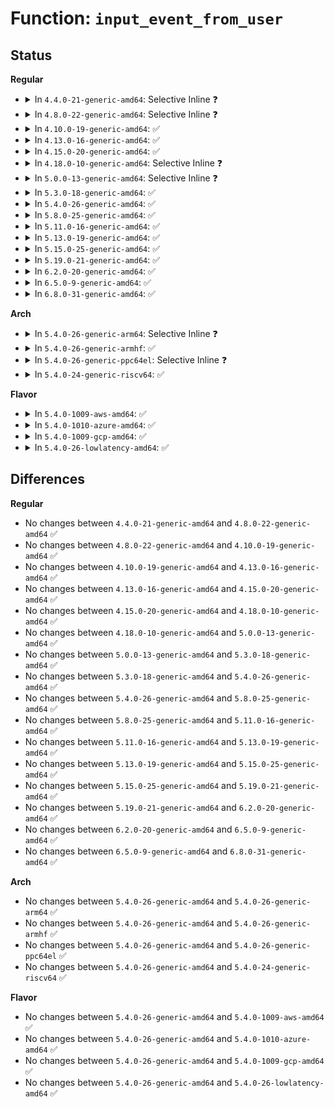# Function: <code>input_event_from_user</code>

## Status
<b>Regular</b>
<ul>
<li>
<details>
<summary>In <code>4.4.0-21-generic-amd64</code>: Selective Inline ❓</summary>

```c
int input_event_from_user(const char * buffer, struct input_event * event)
```

```json
{
  "name": "input_event_from_user",
  "collision_type": "Unique Global",
  "inline_type": "Selective",
  "funcs": [
    {
      "addr": 18446744071585571152,
      "name": "input_event_from_user",
      "external": true,
      "loc": "drivers/input/input-compat.c:17",
      "file": "drivers/input/input-compat.c",
      "inline": "not declared, inlined",
      "caller_inline": [],
      "caller_func": [
        "drivers/input/evdev.c:evdev_write",
        "drivers/input/misc/uinput.c:uinput_write"
      ]
    }
  ],
  "symbols": [
    {
      "addr": 18446744071585571152,
      "name": "input_event_from_user",
      "section": ".text",
      "bind": "STB_GLOBAL",
      "size": 218
    }
  ]
}
```
</details>
</li>
<li>
<details>
<summary>In <code>4.8.0-22-generic-amd64</code>: Selective Inline ❓</summary>

```c
int input_event_from_user(const char * buffer, struct input_event * event)
```

```json
{
  "name": "input_event_from_user",
  "collision_type": "Unique Global",
  "inline_type": "Selective",
  "funcs": [
    {
      "addr": 18446744071585965264,
      "name": "input_event_from_user",
      "external": true,
      "loc": "drivers/input/input-compat.c:17",
      "file": "drivers/input/input-compat.c",
      "inline": "not declared, inlined",
      "caller_inline": [],
      "caller_func": [
        "drivers/input/evdev.c:evdev_write",
        "drivers/input/misc/uinput.c:uinput_write"
      ]
    }
  ],
  "symbols": [
    {
      "addr": 18446744071585965264,
      "name": "input_event_from_user",
      "section": ".text",
      "bind": "STB_GLOBAL",
      "size": 220
    }
  ]
}
```
</details>
</li>
<li>
<details>
<summary>In <code>4.10.0-19-generic-amd64</code>: ✅</summary>

```c
int input_event_from_user(const char * buffer, struct input_event * event)
```

```json
{
  "name": "input_event_from_user",
  "collision_type": "Unique Global",
  "inline_type": "No",
  "funcs": [
    {
      "addr": 18446744071586153296,
      "name": "input_event_from_user",
      "external": true,
      "loc": "drivers/input/input-compat.c:17",
      "file": "drivers/input/input-compat.c",
      "inline": "seen, unknown",
      "caller_inline": [],
      "caller_func": [
        "drivers/input/evdev.c:evdev_write",
        "drivers/input/misc/uinput.c:uinput_write"
      ]
    }
  ],
  "symbols": [
    {
      "addr": 18446744071586153296,
      "name": "input_event_from_user",
      "section": ".text",
      "bind": "STB_GLOBAL",
      "size": 209
    }
  ]
}
```
</details>
</li>
<li>
<details>
<summary>In <code>4.13.0-16-generic-amd64</code>: ✅</summary>

```c
int input_event_from_user(const char * buffer, struct input_event * event)
```

```json
{
  "name": "input_event_from_user",
  "collision_type": "Unique Global",
  "inline_type": "No",
  "funcs": [
    {
      "addr": 18446744071586242208,
      "name": "input_event_from_user",
      "external": true,
      "loc": "drivers/input/input-compat.c:17",
      "file": "drivers/input/input-compat.c",
      "inline": "seen, unknown",
      "caller_inline": [],
      "caller_func": [
        "drivers/input/evdev.c:evdev_write",
        "drivers/input/misc/uinput.c:uinput_write"
      ]
    }
  ],
  "symbols": [
    {
      "addr": 18446744071586242208,
      "name": "input_event_from_user",
      "section": ".text",
      "bind": "STB_GLOBAL",
      "size": 209
    }
  ]
}
```
</details>
</li>
<li>
<details>
<summary>In <code>4.15.0-20-generic-amd64</code>: ✅</summary>

```c
int input_event_from_user(const char * buffer, struct input_event * event)
```

```json
{
  "name": "input_event_from_user",
  "collision_type": "Unique Global",
  "inline_type": "No",
  "funcs": [
    {
      "addr": 18446744071586705632,
      "name": "input_event_from_user",
      "external": true,
      "loc": "drivers/input/input-compat.c:17",
      "file": "drivers/input/input-compat.c",
      "inline": "seen, unknown",
      "caller_inline": [],
      "caller_func": [
        "drivers/input/evdev.c:evdev_write",
        "drivers/input/misc/uinput.c:uinput_write"
      ]
    }
  ],
  "symbols": [
    {
      "addr": 18446744071586705632,
      "name": "input_event_from_user",
      "section": ".text",
      "bind": "STB_GLOBAL",
      "size": 206
    }
  ]
}
```
</details>
</li>
<li>
<details>
<summary>In <code>4.18.0-10-generic-amd64</code>: Selective Inline ❓</summary>

```c
int input_event_from_user(const char * buffer, struct input_event * event)
```

```json
{
  "name": "input_event_from_user",
  "collision_type": "Unique Global",
  "inline_type": "Selective",
  "funcs": [
    {
      "addr": 18446744071586972192,
      "name": "input_event_from_user",
      "external": true,
      "loc": "drivers/input/input-compat.c:17",
      "file": "drivers/input/input-compat.c",
      "inline": "not declared, inlined",
      "caller_inline": [],
      "caller_func": [
        "drivers/input/evdev.c:evdev_write",
        "drivers/input/misc/uinput.c:uinput_write"
      ]
    }
  ],
  "symbols": [
    {
      "addr": 18446744071586972192,
      "name": "input_event_from_user",
      "section": ".text",
      "bind": "STB_GLOBAL",
      "size": 190
    }
  ]
}
```
</details>
</li>
<li>
<details>
<summary>In <code>5.0.0-13-generic-amd64</code>: Selective Inline ❓</summary>

```c
int input_event_from_user(const char * buffer, struct input_event * event)
```

```json
{
  "name": "input_event_from_user",
  "collision_type": "Unique Global",
  "inline_type": "Selective",
  "funcs": [
    {
      "addr": 18446744071587133200,
      "name": "input_event_from_user",
      "external": true,
      "loc": "drivers/input/input-compat.c:17",
      "file": "drivers/input/input-compat.c",
      "inline": "not declared, inlined",
      "caller_inline": [],
      "caller_func": [
        "drivers/input/evdev.c:evdev_write",
        "drivers/input/misc/uinput.c:uinput_write"
      ]
    }
  ],
  "symbols": [
    {
      "addr": 18446744071587133200,
      "name": "input_event_from_user",
      "section": ".text",
      "bind": "STB_GLOBAL",
      "size": 190
    }
  ]
}
```
</details>
</li>
<li>
<details>
<summary>In <code>5.3.0-18-generic-amd64</code>: ✅</summary>

```c
int input_event_from_user(const char * buffer, struct input_event * event)
```

```json
{
  "name": "input_event_from_user",
  "collision_type": "Unique Global",
  "inline_type": "No",
  "funcs": [
    {
      "addr": 18446744071587398192,
      "name": "input_event_from_user",
      "external": true,
      "loc": "drivers/input/input-compat.c:14",
      "file": "drivers/input/input-compat.c",
      "inline": "seen, unknown",
      "caller_inline": [],
      "caller_func": [
        "drivers/input/evdev.c:evdev_write",
        "drivers/input/misc/uinput.c:uinput_write"
      ]
    }
  ],
  "symbols": [
    {
      "addr": 18446744071587398192,
      "name": "input_event_from_user",
      "section": ".text",
      "bind": "STB_GLOBAL",
      "size": 198
    }
  ]
}
```
</details>
</li>
<li>
<details>
<summary>In <code>5.4.0-26-generic-amd64</code>: ✅</summary>

```c
int input_event_from_user(const char * buffer, struct input_event * event)
```

```json
{
  "name": "input_event_from_user",
  "collision_type": "Unique Global",
  "inline_type": "No",
  "funcs": [
    {
      "addr": 18446744071587600288,
      "name": "input_event_from_user",
      "external": true,
      "loc": "drivers/input/input-compat.c:14",
      "file": "drivers/input/input-compat.c",
      "inline": "seen, unknown",
      "caller_inline": [],
      "caller_func": [
        "drivers/input/evdev.c:evdev_write",
        "drivers/input/misc/uinput.c:uinput_write"
      ]
    }
  ],
  "symbols": [
    {
      "addr": 18446744071587600288,
      "name": "input_event_from_user",
      "section": ".text",
      "bind": "STB_GLOBAL",
      "size": 198
    }
  ]
}
```
</details>
</li>
<li>
<details>
<summary>In <code>5.8.0-25-generic-amd64</code>: ✅</summary>

```c
int input_event_from_user(const char * buffer, struct input_event * event)
```

```json
{
  "name": "input_event_from_user",
  "collision_type": "Unique Global",
  "inline_type": "No",
  "funcs": [
    {
      "addr": 18446744071588463824,
      "name": "input_event_from_user",
      "external": true,
      "loc": "drivers/input/input-compat.c:14",
      "file": "drivers/input/input-compat.c",
      "inline": "seen, unknown",
      "caller_inline": [],
      "caller_func": [
        "drivers/input/evdev.c:evdev_write",
        "drivers/input/misc/uinput.c:uinput_inject_events"
      ]
    }
  ],
  "symbols": [
    {
      "addr": 18446744071588463824,
      "name": "input_event_from_user",
      "section": ".text",
      "bind": "STB_GLOBAL",
      "size": 196
    }
  ]
}
```
</details>
</li>
<li>
<details>
<summary>In <code>5.11.0-16-generic-amd64</code>: ✅</summary>

```c
int input_event_from_user(const char * buffer, struct input_event * event)
```

```json
{
  "name": "input_event_from_user",
  "collision_type": "Unique Global",
  "inline_type": "No",
  "funcs": [
    {
      "addr": 18446744071588493760,
      "name": "input_event_from_user",
      "external": true,
      "loc": "drivers/input/input-compat.c:14",
      "file": "drivers/input/input-compat.c",
      "inline": "seen, unknown",
      "caller_inline": [],
      "caller_func": [
        "drivers/input/evdev.c:evdev_write",
        "drivers/input/misc/uinput.c:uinput_inject_events"
      ]
    }
  ],
  "symbols": [
    {
      "addr": 18446744071588493760,
      "name": "input_event_from_user",
      "section": ".text",
      "bind": "STB_GLOBAL",
      "size": 196
    }
  ]
}
```
</details>
</li>
<li>
<details>
<summary>In <code>5.13.0-19-generic-amd64</code>: ✅</summary>

```c
int input_event_from_user(const char * buffer, struct input_event * event)
```

```json
{
  "name": "input_event_from_user",
  "collision_type": "Unique Global",
  "inline_type": "No",
  "funcs": [
    {
      "addr": 18446744071588375792,
      "name": "input_event_from_user",
      "external": true,
      "loc": "drivers/input/input-compat.c:14",
      "file": "drivers/input/input-compat.c",
      "inline": "seen, unknown",
      "caller_inline": [],
      "caller_func": [
        "drivers/input/evdev.c:evdev_write",
        "drivers/input/misc/uinput.c:uinput_write"
      ]
    }
  ],
  "symbols": [
    {
      "addr": 18446744071588375792,
      "name": "input_event_from_user",
      "section": ".text",
      "bind": "STB_GLOBAL",
      "size": 193
    }
  ]
}
```
</details>
</li>
<li>
<details>
<summary>In <code>5.15.0-25-generic-amd64</code>: ✅</summary>

```c
int input_event_from_user(const char * buffer, struct input_event * event)
```

```json
{
  "name": "input_event_from_user",
  "collision_type": "Unique Global",
  "inline_type": "No",
  "funcs": [
    {
      "addr": 18446744071589039968,
      "name": "input_event_from_user",
      "external": true,
      "loc": "drivers/input/input-compat.c:14",
      "file": "drivers/input/input-compat.c",
      "inline": "seen, unknown",
      "caller_inline": [],
      "caller_func": [
        "drivers/input/evdev.c:evdev_write",
        "drivers/input/misc/uinput.c:uinput_write"
      ]
    }
  ],
  "symbols": [
    {
      "addr": 18446744071589039968,
      "name": "input_event_from_user",
      "section": ".text",
      "bind": "STB_GLOBAL",
      "size": 193
    }
  ]
}
```
</details>
</li>
<li>
<details>
<summary>In <code>5.19.0-21-generic-amd64</code>: ✅</summary>

```c
int input_event_from_user(const char * buffer, struct input_event * event)
```

```json
{
  "name": "input_event_from_user",
  "collision_type": "Unique Global",
  "inline_type": "No",
  "funcs": [
    {
      "addr": 18446744071590480240,
      "name": "input_event_from_user",
      "external": true,
      "loc": "drivers/input/input-compat.c:14",
      "file": "drivers/input/input-compat.c",
      "inline": "seen, unknown",
      "caller_inline": [],
      "caller_func": [
        "drivers/input/evdev.c:evdev_write",
        "drivers/input/misc/uinput.c:uinput_write"
      ]
    }
  ],
  "symbols": [
    {
      "addr": 18446744071590480240,
      "name": "input_event_from_user",
      "section": ".text",
      "bind": "STB_GLOBAL",
      "size": 174
    }
  ]
}
```
</details>
</li>
<li>
<details>
<summary>In <code>6.2.0-20-generic-amd64</code>: ✅</summary>

```c
int input_event_from_user(const char * buffer, struct input_event * event)
```

```json
{
  "name": "input_event_from_user",
  "collision_type": "Unique Global",
  "inline_type": "No",
  "funcs": [
    {
      "addr": 18446744071592125024,
      "name": "input_event_from_user",
      "external": true,
      "loc": "drivers/input/input-compat.c:14",
      "file": "drivers/input/input-compat.c",
      "inline": "seen, unknown",
      "caller_inline": [],
      "caller_func": [
        "drivers/input/evdev.c:evdev_write",
        "drivers/input/misc/uinput.c:uinput_write"
      ]
    }
  ],
  "symbols": [
    {
      "addr": 18446744071592125024,
      "name": "input_event_from_user",
      "section": ".text",
      "bind": "STB_GLOBAL",
      "size": 174
    }
  ]
}
```
</details>
</li>
<li>
<details>
<summary>In <code>6.5.0-9-generic-amd64</code>: ✅</summary>

```c
int input_event_from_user(const char * buffer, struct input_event * event)
```

```json
{
  "name": "input_event_from_user",
  "collision_type": "Unique Global",
  "inline_type": "No",
  "funcs": [
    {
      "addr": 18446744071592548400,
      "name": "input_event_from_user",
      "external": true,
      "loc": "drivers/input/input-compat.c:14",
      "file": "drivers/input/input-compat.c",
      "inline": "seen, unknown",
      "caller_inline": [],
      "caller_func": [
        "drivers/input/evdev.c:evdev_write",
        "drivers/input/misc/uinput.c:uinput_write"
      ]
    }
  ],
  "symbols": [
    {
      "addr": 18446744071592548400,
      "name": "input_event_from_user",
      "section": ".text",
      "bind": "STB_GLOBAL",
      "size": 174
    }
  ]
}
```
</details>
</li>
<li>
<details>
<summary>In <code>6.8.0-31-generic-amd64</code>: ✅</summary>

```c
int input_event_from_user(const char * buffer, struct input_event * event)
```

```json
{
  "name": "input_event_from_user",
  "collision_type": "Unique Global",
  "inline_type": "No",
  "funcs": [
    {
      "addr": 18446744071593292848,
      "name": "input_event_from_user",
      "external": true,
      "loc": "drivers/input/input-compat.c:14",
      "file": "drivers/input/input-compat.c",
      "inline": "seen, unknown",
      "caller_inline": [],
      "caller_func": [
        "drivers/input/evdev.c:evdev_write",
        "drivers/input/misc/uinput.c:uinput_write"
      ]
    }
  ],
  "symbols": [
    {
      "addr": 18446744071593292848,
      "name": "input_event_from_user",
      "section": ".text",
      "bind": "STB_GLOBAL",
      "size": 174
    }
  ]
}
```
</details>
</li>
</ul>
<b>Arch</b>
<ul>
<li>
<details>
<summary>In <code>5.4.0-26-generic-arm64</code>: Selective Inline ❓</summary>

```c
int input_event_from_user(const char * buffer, struct input_event * event)
```

```json
{
  "name": "input_event_from_user",
  "collision_type": "Unique Global",
  "inline_type": "Selective",
  "funcs": [
    {
      "addr": 18446603336500745376,
      "name": "input_event_from_user",
      "external": true,
      "loc": "drivers/input/input-compat.c:14",
      "file": "drivers/input/input-compat.c",
      "inline": "not declared, inlined",
      "caller_inline": [],
      "caller_func": [
        "drivers/input/evdev.c:evdev_write",
        "drivers/input/misc/uinput.c:uinput_write"
      ]
    }
  ],
  "symbols": [
    {
      "addr": 18446603336500745376,
      "name": "input_event_from_user",
      "section": ".text",
      "bind": "STB_GLOBAL",
      "size": 180
    }
  ]
}
```
</details>
</li>
<li>
<details>
<summary>In <code>5.4.0-26-generic-armhf</code>: ✅</summary>

```c
int input_event_from_user(const char * buffer, struct input_event * event)
```

```json
{
  "name": "input_event_from_user",
  "collision_type": "Unique Global",
  "inline_type": "No",
  "funcs": [
    {
      "addr": 3233264860,
      "name": "input_event_from_user",
      "external": true,
      "loc": "drivers/input/input-compat.c:99",
      "file": "drivers/input/input-compat.c",
      "inline": "seen, unknown",
      "caller_inline": [],
      "caller_func": [
        "drivers/input/evdev.c:evdev_write",
        "drivers/input/misc/uinput.c:uinput_write"
      ]
    }
  ],
  "symbols": [
    {
      "addr": 3233264860,
      "name": "input_event_from_user",
      "section": ".text",
      "bind": "STB_GLOBAL",
      "size": 152
    }
  ]
}
```
</details>
</li>
<li>
<details>
<summary>In <code>5.4.0-26-generic-ppc64el</code>: Selective Inline ❓</summary>

```c
int input_event_from_user(const char * buffer, struct input_event * event)
```

```json
{
  "name": "input_event_from_user",
  "collision_type": "Unique Global",
  "inline_type": "Selective",
  "funcs": [
    {
      "addr": 13835058055294194592,
      "name": "input_event_from_user",
      "external": true,
      "loc": "drivers/input/input-compat.c:14",
      "file": "drivers/input/input-compat.c",
      "inline": "not declared, inlined",
      "caller_inline": [],
      "caller_func": [
        "drivers/input/evdev.c:evdev_write",
        "drivers/input/misc/uinput.c:uinput_write"
      ]
    }
  ],
  "symbols": [
    {
      "addr": 13835058055294194592,
      "name": "input_event_from_user",
      "section": ".text",
      "bind": "STB_GLOBAL",
      "size": 216
    }
  ]
}
```
</details>
</li>
<li>
<details>
<summary>In <code>5.4.0-24-generic-riscv64</code>: ✅</summary>

```c
int input_event_from_user(const char * buffer, struct input_event * event)
```

```json
{
  "name": "input_event_from_user",
  "collision_type": "Unique Global",
  "inline_type": "No",
  "funcs": [
    {
      "addr": 18446743936277586530,
      "name": "input_event_from_user",
      "external": true,
      "loc": "drivers/input/input-compat.c:99",
      "file": "drivers/input/input-compat.c",
      "inline": "seen, unknown",
      "caller_inline": [],
      "caller_func": [
        "drivers/input/evdev.c:evdev_write",
        "drivers/input/misc/uinput.c:uinput_write"
      ]
    }
  ],
  "symbols": [
    {
      "addr": 18446743936277586530,
      "name": "input_event_from_user",
      "section": ".text",
      "bind": "STB_GLOBAL",
      "size": 60
    }
  ]
}
```
</details>
</li>
</ul>
<b>Flavor</b>
<ul>
<li>
<details>
<summary>In <code>5.4.0-1009-aws-amd64</code>: ✅</summary>

```c
int input_event_from_user(const char * buffer, struct input_event * event)
```

```json
{
  "name": "input_event_from_user",
  "collision_type": "Unique Global",
  "inline_type": "No",
  "funcs": [
    {
      "addr": 18446744071587293104,
      "name": "input_event_from_user",
      "external": true,
      "loc": "drivers/input/input-compat.c:14",
      "file": "drivers/input/input-compat.c",
      "inline": "seen, unknown",
      "caller_inline": [],
      "caller_func": [
        "drivers/input/evdev.c:evdev_write",
        "drivers/input/misc/uinput.c:uinput_write"
      ]
    }
  ],
  "symbols": [
    {
      "addr": 18446744071587293104,
      "name": "input_event_from_user",
      "section": ".text",
      "bind": "STB_GLOBAL",
      "size": 198
    }
  ]
}
```
</details>
</li>
<li>
<details>
<summary>In <code>5.4.0-1010-azure-amd64</code>: ✅</summary>

```c
int input_event_from_user(const char * buffer, struct input_event * event)
```

```json
{
  "name": "input_event_from_user",
  "collision_type": "Unique Global",
  "inline_type": "No",
  "funcs": [
    {
      "addr": 18446744071587061504,
      "name": "input_event_from_user",
      "external": true,
      "loc": "drivers/input/input-compat.c:14",
      "file": "drivers/input/input-compat.c",
      "inline": "seen, unknown",
      "caller_inline": [],
      "caller_func": [
        "drivers/input/evdev.c:evdev_write",
        "drivers/input/misc/uinput.c:uinput_write"
      ]
    }
  ],
  "symbols": [
    {
      "addr": 18446744071587061504,
      "name": "input_event_from_user",
      "section": ".text",
      "bind": "STB_GLOBAL",
      "size": 198
    }
  ]
}
```
</details>
</li>
<li>
<details>
<summary>In <code>5.4.0-1009-gcp-amd64</code>: ✅</summary>

```c
int input_event_from_user(const char * buffer, struct input_event * event)
```

```json
{
  "name": "input_event_from_user",
  "collision_type": "Unique Global",
  "inline_type": "No",
  "funcs": [
    {
      "addr": 18446744071587551536,
      "name": "input_event_from_user",
      "external": true,
      "loc": "drivers/input/input-compat.c:14",
      "file": "drivers/input/input-compat.c",
      "inline": "seen, unknown",
      "caller_inline": [],
      "caller_func": [
        "drivers/input/evdev.c:evdev_write",
        "drivers/input/misc/uinput.c:uinput_write"
      ]
    }
  ],
  "symbols": [
    {
      "addr": 18446744071587551536,
      "name": "input_event_from_user",
      "section": ".text",
      "bind": "STB_GLOBAL",
      "size": 198
    }
  ]
}
```
</details>
</li>
<li>
<details>
<summary>In <code>5.4.0-26-lowlatency-amd64</code>: ✅</summary>

```c
int input_event_from_user(const char * buffer, struct input_event * event)
```

```json
{
  "name": "input_event_from_user",
  "collision_type": "Unique Global",
  "inline_type": "No",
  "funcs": [
    {
      "addr": 18446744071587662592,
      "name": "input_event_from_user",
      "external": true,
      "loc": "drivers/input/input-compat.c:14",
      "file": "drivers/input/input-compat.c",
      "inline": "seen, unknown",
      "caller_inline": [],
      "caller_func": [
        "drivers/input/evdev.c:evdev_write",
        "drivers/input/misc/uinput.c:uinput_write"
      ]
    }
  ],
  "symbols": [
    {
      "addr": 18446744071587662592,
      "name": "input_event_from_user",
      "section": ".text",
      "bind": "STB_GLOBAL",
      "size": 198
    }
  ]
}
```
</details>
</li>
</ul>

## Differences
<b>Regular</b>
<ul>
<li>
No changes between <code>4.4.0-21-generic-amd64</code> and <code>4.8.0-22-generic-amd64</code> ✅
</li>
<li>
No changes between <code>4.8.0-22-generic-amd64</code> and <code>4.10.0-19-generic-amd64</code> ✅
</li>
<li>
No changes between <code>4.10.0-19-generic-amd64</code> and <code>4.13.0-16-generic-amd64</code> ✅
</li>
<li>
No changes between <code>4.13.0-16-generic-amd64</code> and <code>4.15.0-20-generic-amd64</code> ✅
</li>
<li>
No changes between <code>4.15.0-20-generic-amd64</code> and <code>4.18.0-10-generic-amd64</code> ✅
</li>
<li>
No changes between <code>4.18.0-10-generic-amd64</code> and <code>5.0.0-13-generic-amd64</code> ✅
</li>
<li>
No changes between <code>5.0.0-13-generic-amd64</code> and <code>5.3.0-18-generic-amd64</code> ✅
</li>
<li>
No changes between <code>5.3.0-18-generic-amd64</code> and <code>5.4.0-26-generic-amd64</code> ✅
</li>
<li>
No changes between <code>5.4.0-26-generic-amd64</code> and <code>5.8.0-25-generic-amd64</code> ✅
</li>
<li>
No changes between <code>5.8.0-25-generic-amd64</code> and <code>5.11.0-16-generic-amd64</code> ✅
</li>
<li>
No changes between <code>5.11.0-16-generic-amd64</code> and <code>5.13.0-19-generic-amd64</code> ✅
</li>
<li>
No changes between <code>5.13.0-19-generic-amd64</code> and <code>5.15.0-25-generic-amd64</code> ✅
</li>
<li>
No changes between <code>5.15.0-25-generic-amd64</code> and <code>5.19.0-21-generic-amd64</code> ✅
</li>
<li>
No changes between <code>5.19.0-21-generic-amd64</code> and <code>6.2.0-20-generic-amd64</code> ✅
</li>
<li>
No changes between <code>6.2.0-20-generic-amd64</code> and <code>6.5.0-9-generic-amd64</code> ✅
</li>
<li>
No changes between <code>6.5.0-9-generic-amd64</code> and <code>6.8.0-31-generic-amd64</code> ✅
</li>
</ul>
<b>Arch</b>
<ul>
<li>
No changes between <code>5.4.0-26-generic-amd64</code> and <code>5.4.0-26-generic-arm64</code> ✅
</li>
<li>
No changes between <code>5.4.0-26-generic-amd64</code> and <code>5.4.0-26-generic-armhf</code> ✅
</li>
<li>
No changes between <code>5.4.0-26-generic-amd64</code> and <code>5.4.0-26-generic-ppc64el</code> ✅
</li>
<li>
No changes between <code>5.4.0-26-generic-amd64</code> and <code>5.4.0-24-generic-riscv64</code> ✅
</li>
</ul>
<b>Flavor</b>
<ul>
<li>
No changes between <code>5.4.0-26-generic-amd64</code> and <code>5.4.0-1009-aws-amd64</code> ✅
</li>
<li>
No changes between <code>5.4.0-26-generic-amd64</code> and <code>5.4.0-1010-azure-amd64</code> ✅
</li>
<li>
No changes between <code>5.4.0-26-generic-amd64</code> and <code>5.4.0-1009-gcp-amd64</code> ✅
</li>
<li>
No changes between <code>5.4.0-26-generic-amd64</code> and <code>5.4.0-26-lowlatency-amd64</code> ✅
</li>
</ul>
